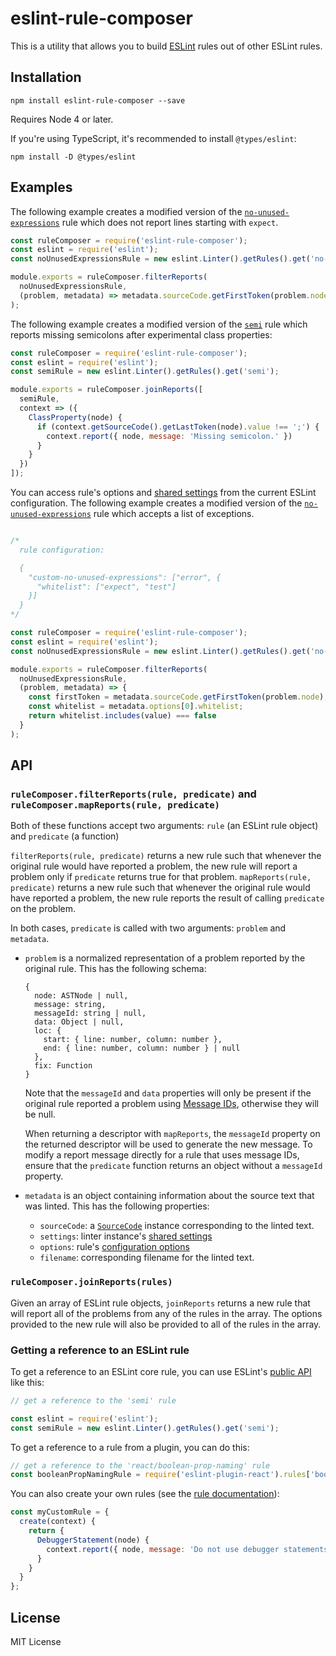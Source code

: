 # eslint-rule-composer

This is a utility that allows you to build [ESLint](https://eslint.org/) rules out of other ESLint rules.

## Installation

```
npm install eslint-rule-composer --save
```

Requires Node 4 or later.

If you're using TypeScript, it's recommended to install `@types/eslint`:

```
npm install -D @types/eslint
```

## Examples

The following example creates a modified version of the [`no-unused-expressions`](https://eslint.org/docs/rules/no-unused-expressions) rule which does not report lines starting with `expect`.

```js
const ruleComposer = require('eslint-rule-composer');
const eslint = require('eslint');
const noUnusedExpressionsRule = new eslint.Linter().getRules().get('no-unused-expressions');

module.exports = ruleComposer.filterReports(
  noUnusedExpressionsRule,
  (problem, metadata) => metadata.sourceCode.getFirstToken(problem.node).value !== 'expect'
);
```

The following example creates a modified version of the [`semi`](https://eslint.org/docs/rules/semi) rule which reports missing semicolons after experimental class properties:

```js
const ruleComposer = require('eslint-rule-composer');
const eslint = require('eslint');
const semiRule = new eslint.Linter().getRules().get('semi');

module.exports = ruleComposer.joinReports([
  semiRule,
  context => ({
    ClassProperty(node) {
      if (context.getSourceCode().getLastToken(node).value !== ';') {
        context.report({ node, message: 'Missing semicolon.' })
      }
    }
  })
]);
```

You can access rule's options and [shared settings](https://eslint.org/docs/user-guide/configuring#adding-shared-settings) from the current ESLint configuration. The following example creates a modified version of the [`no-unused-expressions`](https://eslint.org/docs/rules/no-unused-expressions) rule which accepts a list of exceptions.

```js

/*
  rule configuration:

  {
    "custom-no-unused-expressions": ["error", {
      "whitelist": ["expect", "test"]
    }]
  }
*/

const ruleComposer = require('eslint-rule-composer');
const eslint = require('eslint');
const noUnusedExpressionsRule = new eslint.Linter().getRules().get('no-unused-expressions');

module.exports = ruleComposer.filterReports(
  noUnusedExpressionsRule,
  (problem, metadata) => {
    const firstToken = metadata.sourceCode.getFirstToken(problem.node);
    const whitelist = metadata.options[0].whitelist;
    return whitelist.includes(value) === false
  }
);
```

## API

### `ruleComposer.filterReports(rule, predicate)` and `ruleComposer.mapReports(rule, predicate)`

Both of these functions accept two arguments: `rule` (an ESLint rule object) and `predicate` (a function)

`filterReports(rule, predicate)` returns a new rule such that whenever the original rule would have reported a problem, the new rule will report a problem only if `predicate` returns true for that problem.
`mapReports(rule, predicate)` returns a new rule such that whenever the original rule would have reported a problem, the new rule reports the result of calling `predicate` on the problem.

In both cases, `predicate` is called with two arguments: `problem` and `metadata`.

* `problem` is a normalized representation of a problem reported by the original rule. This has the following schema:

    ```
    {
      node: ASTNode | null,
      message: string,
      messageId: string | null,
      data: Object | null,
      loc: {
        start: { line: number, column: number },
        end: { line: number, column: number } | null
      },
      fix: Function
    }
    ```

    Note that the `messageId` and `data` properties will only be present if the original rule reported a problem using [Message IDs](https://eslint.org/docs/developer-guide/working-with-rules#messageids), otherwise they will be null.

    When returning a descriptor with `mapReports`, the `messageId` property on the returned descriptor will be used to generate the new message. To modify a report message directly for a rule that uses message IDs, ensure that the `predicate` function returns an object without a `messageId` property.
* `metadata` is an object containing information about the source text that was linted. This has the following properties:
    * `sourceCode`: a [`SourceCode`](https://eslint.org/docs/developer-guide/working-with-rules#contextgetsourcecode) instance corresponding to the linted text.
    * `settings`: linter instance's [shared settings](https://eslint.org/docs/user-guide/configuring#adding-shared-settings)
    * `options`: rule's [configuration options](https://eslint.org/docs/developer-guide/working-with-rules#contextoptions)
    * `filename`: corresponding filename for the linted text.

### `ruleComposer.joinReports(rules)`

Given an array of ESLint rule objects, `joinReports` returns a new rule that will report all of the problems from any of the rules in the array. The options provided to the new rule will also be provided to all of the rules in the array.

### Getting a reference to an ESLint rule

To get a reference to an ESLint core rule, you can use ESLint's [public API](https://eslint.org/docs/developer-guide/nodejs-api) like this:

```js
// get a reference to the 'semi' rule

const eslint = require('eslint');
const semiRule = new eslint.Linter().getRules().get('semi');
```

To get a reference to a rule from a plugin, you can do this:

```js
// get a reference to the 'react/boolean-prop-naming' rule
const booleanPropNamingRule = require('eslint-plugin-react').rules['boolean-prop-naming'];
```

You can also create your own rules (see the [rule documentation](https://eslint.org/docs/developer-guide/working-with-rules)):

```js
const myCustomRule = {
  create(context) {
    return {
      DebuggerStatement(node) {
        context.report({ node, message: 'Do not use debugger statements.' });
      }
    }
  }
};
```

## License

MIT License
